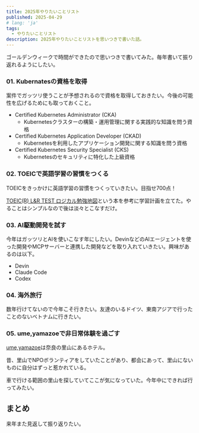 ```yaml
---
title: 2025年やりたいことリスト
published: 2025-04-29
# lang: 'ja'
tags: 
  - やりたいことリスト
description: 2025年やりたいことリストを思いつきで書いた話。
---
```


ゴールデンウィークで時間ができたので思いつきで書いてみた。毎年書いて振り返れるようにしたい。

### 01. Kubernatesの資格を取得

案件でガッツリ使うことが予想されるので資格を取得しておきたい。今後の可能性を広げるためにも取っておくこと。

- Certified Kubernetes Administrator (CKA)
  - Kubernetesクラスターの構築・運用管理に関する実践的な知識を問う資格
- Certified Kubernetes Application Developer (CKAD)
  - Kubernetesを利用したアプリケーション開発に関する知識を問う資格
- Certified Kubernetes Security Specialist (CKS)
  - Kubernetesのセキュリティに特化した上級資格

### 02. TOEICで英語学習の習慣をつくる

TOEICをきっかけに英語学習の習慣をつくっていきたい。目指せ700点！

[TOEIC(R) L&R TEST ロジカル勉強地図](https://amzn.asia/d/4glkue6)という本を参考に学習計画を立てた。やることはシンプルなので後は淡々とこなすだけ。

### 03. AI駆動開発を試す

今年はガッツリとAIを使いこなす年にしたい。DevinなどのAIエージェントを使った開発やMCPサーバーと連携した開発などを取り入れていきたい。興味があるのは以下。

- Devin
- Claude Code
- Codex

### 04. 海外旅行

数年行けてないので今年こそ行きたい。友達のいるドイツ、東南アジアで行ったことのないベトナムに行きたい。

### 05. ume,yamazoeで非日常体験を過ごす

[ume,yamazoe](https://www.ume-yamazoe.com/)は奈良の里山にあるホテル。

昔、里山でNPOボランティアをしていたことがあり、都会にあって、里山にないものに自分はずっと惹かれている。

車で行ける範囲の里山を探していてここが気になっていた。今年中にできれば行ってみたい。

## まとめ

来年また見返して振り返りたい。